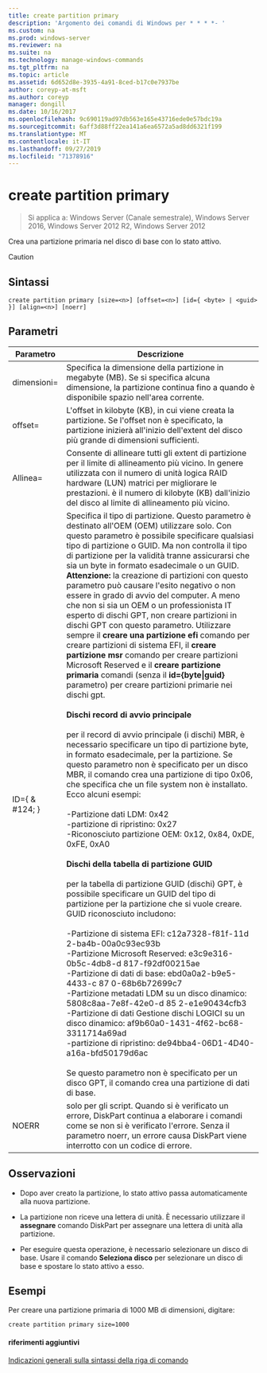 ```yaml
---
title: create partition primary
description: 'Argomento dei comandi di Windows per * * * *- '
ms.custom: na
ms.prod: windows-server
ms.reviewer: na
ms.suite: na
ms.technology: manage-windows-commands
ms.tgt_pltfrm: na
ms.topic: article
ms.assetid: 6d652d8e-3935-4a91-8ced-b17c0e7937be
author: coreyp-at-msft
ms.author: coreyp
manager: dongill
ms.date: 10/16/2017
ms.openlocfilehash: 9c690119ad97db563e165e43716ede0e57bdc19a
ms.sourcegitcommit: 6aff3d88ff22ea141a6ea6572a5ad8dd6321f199
ms.translationtype: MT
ms.contentlocale: it-IT
ms.lasthandoff: 09/27/2019
ms.locfileid: "71378916"
---
```

# <a name="create-partition-primary"></a>create partition primary

>Si applica a: Windows Server (Canale semestrale), Windows Server 2016, Windows Server 2012 R2, Windows Server 2012

Crea una partizione primaria nel disco di base con lo stato attivo.  
  
> [!CAUTION]  
  
  
  
## <a name="syntax"></a>Sintassi  
  
```  
create partition primary [size=<n>] [offset=<n>] [id={ <byte> | <guid> }] [align=<n>] [noerr]  
```  
  
## <a name="parameters"></a>Parametri  
  
|          Parametro           |                                                                                                                                                                                                                                                                                                                                                                                                                                                                                                                                                                                                                                                                                                                                                                                                                                                                                                                                                                                                                                                                                           Descrizione                                                                                                                                                                                                                                                                                                                                                                                                                                                                                                                                                                                                                                                                                                                                                                                                                                                                                                                                                                                                                                                                                           |
|------------------------------|-------------------------------------------------------------------------------------------------------------------------------------------------------------------------------------------------------------------------------------------------------------------------------------------------------------------------------------------------------------------------------------------------------------------------------------------------------------------------------------------------------------------------------------------------------------------------------------------------------------------------------------------------------------------------------------------------------------------------------------------------------------------------------------------------------------------------------------------------------------------------------------------------------------------------------------------------------------------------------------------------------------------------------------------------------------------------------------------------------------------------------------------------------------------------------------------------------------------------------------------------------------------------------------------------------------------------------------------------------------------------------------------------------------------------------------------------------------------------------------------------------------------------------------------------------------------------------------------------------------------------------------------------------------------------------------------------------------------------------------------------------------------------------------------------------------------------------------------------------------------------------------------------------------------------------------------------------------------------------------------------------------------------------------------------------------------------------------------------------------------------------------------------------------------------------------------------|
|          dimensioni\=<n>           |                                                                                                                                                                                                                                                                                                                                                                                                                                                                                                                                                                                                                                                                                                                                                                                                                                                                                                                                                                                                              Specifica la dimensione della partizione in megabyte \(MB\). Se si specifica alcuna dimensione, la partizione continua fino a quando è disponibile spazio nell'area corrente.                                                                                                                                                                                                                                                                                                                                                                                                                                                                                                                                                                                                                                                                                                                                                                                                                                                                                                                                                                                                              |
|         offset\=<n>          |                                                                                                                                                                                                                                                                                                                                                                                                                                                                                                                                                                                                                                                                                                                                                                                                                                                                                                                                                                                                 L'offset in kilobyte \(KB\), in cui viene creata la partizione. Se l'offset non è specificato, la partizione inizierà all'inizio dell'extent del disco più grande di dimensioni sufficienti.                                                                                                                                                                                                                                                                                                                                                                                                                                                                                                                                                                                                                                                                                                                                                                                                                                                                                                                                                                                                 |
|          Allinea\=<n>          |                                                                                                                                                                                                                                                                                                                                                                                                                                                                                                                                                                                                                                                                                                                                                                                                                                                                                                                                                              Consente di allineare tutti gli extent di partizione per il limite di allineamento più vicino. In genere utilizzata con il numero di unità logica RAID hardware \(LUN\) matrici per migliorare le prestazioni. <n> è il numero di kilobyte \(KB\) dall'inizio del disco al limite di allineamento più vicino.                                                                                                                                                                                                                                                                                                                                                                                                                                                                                                                                                                                                                                                                                                                                                                                                                                                                                                                                                               |
| ID\={ <byte> & #124; <guid> } | Specifica il tipo di partizione. Questo parametro è destinato all'OEM \(OEM\) utilizzare solo. Con questo parametro è possibile specificare qualsiasi tipo di partizione o GUID. Ma non controlla il tipo di partizione per la validità tranne assicurarsi che sia un byte in formato esadecimale o un GUID. **Attenzione:** la creazione di partizioni con questo parametro può causare l'esito negativo o non essere in grado di avvio del computer. A meno che non si sia un OEM o un professionista IT esperto di dischi GPT, non creare partizioni in dischi GPT con questo parametro. Utilizzare sempre il **creare una partizione efi** comando per creare partizioni di sistema EFI, il **creare partizione msr** comando per creare partizioni Microsoft Reserved e il **creare partizione primaria** comandi \(senza il **id\={byte&#124;guid}** parametro\) per creare partizioni primarie nei dischi gpt.<br /><br />**Dischi record di avvio principale**<br /><br />per il record di avvio principale \(i dischi\) MBR, è necessario specificare un tipo di partizione byte, in formato esadecimale, per la partizione. Se questo parametro non è specificato per un disco MBR, il comando crea una partizione di tipo 0x06, che specifica che un file system non è installato. Ecco alcuni esempi:<br /><br />-Partizione dati LDM: 0x42<br />-partizione di ripristino: 0x27<br />-Riconosciuto partizione OEM: 0x12, 0x84, 0xDE, 0xFE, 0xA0<br /><br />**Dischi della tabella di partizione GUID**<br /><br />per la tabella di partizione GUID \(dischi\) GPT, è possibile specificare un GUID del tipo di partizione per la partizione che si vuole creare. GUID riconosciuto includono:<br /><br />-Partizione di sistema EFI: c12a7328\-f81f\-11d 2\-ba4b\-00a0c93ec93b<br />-Partizione Microsoft Reserved: e3c9e316\-0b5c\-4db8\-d 817\-f92df00215ae<br />-Partizione di dati di base: ebd0a0a2\-b9e5\-4433\-c 87 0\-68b6b72699c7<br />-Partizione metadati LDM su un disco dinamico: 5808c8aa\-7e8f\-42e0\-d 85 2\-e1e90434cfb3<br />-Partizione di dati Gestione dischi LOGICI su un disco dinamico: af9b60a0\-1431\-4f62\-bc68\-3311714a69ad<br />-partizione di ripristino: de94bba4\-06D1\-4D40\-a16a\-bfd50179d6ac<br /><br />Se questo parametro non è specificato per un disco GPT, il comando crea una partizione di dati di base. |
|            NOERR             |                                                                                                                                                                                                                                                                                                                                                                                                                                                                                                                                                                                                                                                                                                                                                                                                                                                                                                                                                                                            solo per gli script. Quando si è verificato un errore, DiskPart continua a elaborare i comandi come se non si è verificato l'errore. Senza il parametro noerr, un errore causa DiskPart viene interrotto con un codice di errore.                                                                                                                                                                                                                                                                                                                                                                                                                                                                                                                                                                                                                                                                                                                                                                                                                                                                                                                                                                                            |
  
## <a name="remarks"></a>Osservazioni  
  
-   Dopo aver creato la partizione, lo stato attivo passa automaticamente alla nuova partizione.  
  
-   La partizione non riceve una lettera di unità. È necessario utilizzare il **assegnare** comando DiskPart per assegnare una lettera di unità alla partizione.  
  
-   Per eseguire questa operazione, è necessario selezionare un disco di base. Usare il comando **Seleziona disco** per selezionare un disco di base e spostare lo stato attivo a esso.  
  
## <a name="BKMK_examples"></a>Esempi  
Per creare una partizione primaria di 1000 MB di dimensioni, digitare:  
  
```  
create partition primary size=1000  
```  
  
#### <a name="additional-references"></a>riferimenti aggiuntivi  
[Indicazioni generali sulla sintassi della riga di comando](command-line-syntax-key.md)  
  

  

